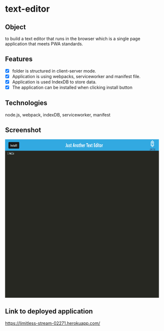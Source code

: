 # text-editor

## Object
to build a text editor that runs in the browser which is a single page application that meets PWA standards.

## Features
- [x] folder is structured in client-server mode.
- [x] Application is using webpacks, serviceworker and manifest file.
- [x] Application is used IndexDB to store data.
- [x] The application can be installed when clicking install button

## Technologies
node.js, webpack, indexDB, serviceworker, manifest

## Screenshot
<img src=".\screenshot.png" alt="screenshot" width ="892" height="520"/>

## Link to deployed application
https://limitless-stream-02271.herokuapp.com/
